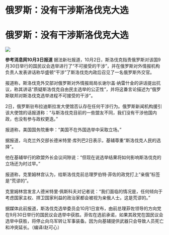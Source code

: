 # 俄罗斯：没有干涉斯洛伐克大选

# 俄罗斯：没有干涉斯洛伐克大选

![](https://inews.gtimg.com/om_bt/OJPhJR5NMG_xrwAfG35kLHlONSNuK4gpfAIAPcplTKzioAA/1000)

**参考消息网10月3日报道**
据法新社报道，10月2日，斯洛伐克指责俄罗斯对该国9月30日举行的国民议会选举进行了“不可接受的干涉”，并在俄罗斯对外情报机构负责人发表讲话称华盛顿“干涉”了斯洛伐克内政后召见了一名俄罗斯外交官。

报道称，斯洛伐克外交部对俄罗斯对外情报局局长谢尔盖·纳雷什金的讲话提出抗议，称其讲话“质疑斯洛伐克自由民主选举的公正性”，并将这番言论描述为“俄罗斯联邦对斯洛伐克选举进程不可接受的干涉”。

2日，俄罗斯驻布拉迪斯拉发大使馆否认存在任何干涉行为。俄罗斯新闻机构援引该大使馆的话报道称：“与斯洛伐克目前的一些盟友不同，我们没有干涉他国内政，也没有参与政权更迭。”

报道称，美国国务院重申：“美国不在外国选举中采取立场。”

据报道，乌克兰外交部长德米特里·库列巴2日表示，基辅尊重“斯洛伐克人民的选择”。

他在基辅举行的欧盟外长会议间隙说：“但现在说选举结果将如何影响斯洛伐克的立场还为时过早。”

报道称，克里姆林宫认为，给斯洛伐克前总理罗伯特·菲佐的政党打上“亲俄”标签是“荒谬的”。

克里姆林宫发言人德米特里·佩斯科夫对记者说：“我们面临的情况是，任何倾向于考虑国家主权、捍卫国家利益的政治家都会被视为亲俄人士。这是荒谬的。”

据媒体此前报道，斯洛伐克选举委员会10月1日宣布，由前总理菲佐领导的方向党在9月30日举行的国民议会选举中获胜。菲佐在选前承诺，如果其政党在国民议会选举中获胜，将停止向乌军转让军事装备。因为向基辅提供武器只会导致人员死亡和冲突延长。（编译/赵可心）

